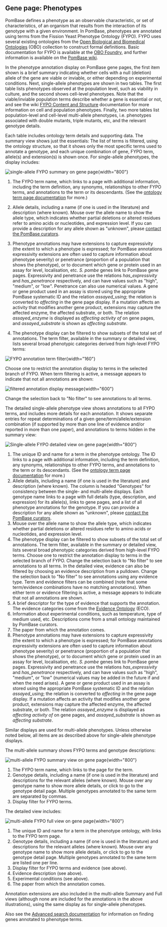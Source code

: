 ## Gene page: Phenotypes

PomBase defines a phenotype as an observable characteristic, or set of
characteristics, of an organism that results from the interaction of
its genotype with a given environment. In PomBase, phenotypes are
annotated using terms from the Fission Yeast Phenotype Ontology
(FYPO). FYPO uses several existing ontologies from the 
[Open Biological and Biomedical Ontologies](http://obofoundry.org/) (OBO)
collection to construct formal definitions. Basic documentation for
FYPO is available at the [OBO Foundry](http://obofoundry.org/ontology/fypo.html), and further
information is available on the [PomBase wiki](http://curation.pombase.org/pombase-trac/wiki/FissionYeastPhenotypeOntology).

In the phenotype annotation display on PomBase gene pages, the first
item shown is a brief summary indicating whether cells with a null
(deletion) allele of the gene are viable or inviable, or either
depending on experimental conditions. Next, single-allele phenotypes
are shown in two tables. The first table lists phenotypes observed at
the population level, such as viability in culture, and the second
shows cell-level phenotypes. Note that the viable/inviable population
terms describe whether a gene is essential or not, and see the wiki
[FYPO Content and Structure](http://curation.pombase.org/pombase-trac/wiki/FYPOContentStructure)
documentation for more information on cell and population phenotypes.
Finally, two more tables list population-level and cell-level
multi-allele phenotypes, i.e. phenotypes associated with double
mutants, triple mutants, etc, and the relevant genotype details.

Each table includes ontology term details and supporting data. The
summary view shows just the essentials: The list of terms is filtered,
using the ontology structure, so that it shows only the most specific
terms used to annotate a genotype, and each unique combination of
gene, FYPO term, allele(s) and extension(s) is shown once. For
single-allele phenotypes, the display includes:

![single-allele FYPO summary on gene page](assets/single_fypo_gene_page_summary.png){width="800"}

1.  The FYPO term name, which links to a page with additional
    information, including the term definition, any synonyms,
    relationships to other FYPO terms, and annotations to the term or
    its descendants. (See the [ontology term page documentation](/documentation/ontology-term-page) for more.)
2.  Allele details, including a name (if one is used in the
    literature) and description (where known). Mouse over the allele
    name to show the allele type, which indicates whether partial
    deletions or altered residues refer to amino acids or nucleotides,
    and expression level. If you can provide a description for any
    allele shown as "unknown", please [contact the PomBase curators](mailto:helpdesk@pombase.org).
3.  Phenotype annotations may have extensions to capture expressivity
    (the extent to which a phenotype is expressed; for PomBase
    annotations expressivity extensions are often used to capture
    information about phenotype severity) or penetrance (proportion of
    a population that shows the phenotype), or to document which gene
    or protein used in an assay for level, localisation,
    etc. *S. pombe* genes link to PomBase gene pages. Expressivity and
    penetrance use the relations *has\_expressivity* and
    *has\_penetrance* respectively, and can have values such as
    "high", "medium", or "low".  Penetrance can also use numerical
    values. A gene or gene product used in an assay is stored using
    the appropriate PomBase systematic ID and the relation
    *assayed\_using*; the relation is converted to *affecting* in the
    gene page display.  If a mutation affects an activity that
    modifies another gene product, extensions may capture the affected
    enzyme, the affected substrate, or both. The relation
    *assayed\_enzyme* is displayed as *affecting activity of* on gene
    pages, and *assayed\_substrate* is shown as *affecting substrate*.
  
4.  The phenotype display can be filtered to show subsets of the total
    set of annotations. The term filter, available in the summary or
    detailed view, lists several broad phenotypic categories derived
    from high-level FYPO terms:

![FYPO annotation term filter](assets/fypo_term_filter_pulldown.png){width="160"}

Choose one to restrict the annotation display to terms in the selected
branch of FYPO. When term filtering is active, a message appears to
indicate that not all annotations are shown:

![filtered annotation display message](assets/fypo_showing_n_annotations.png){width="600"}

Change the selection back to "No filter" to see annotations to all
terms.

The detailed single-allele phenotype view shows annotations to all
FYPO terms, and includes more details for each annotation. It shows
separate entries for repeat determinations of a given
gene/term/allele/extension combination (if supported by more than one
line of evidence and/or reported in more than one paper), and
annotations to terms hidden in the summary view:

![Single-allele FYPO detailed view on gene page](assets/single_fypo_gene_page_full.png){width="800"}

1.  The unique ID and name for a term in the phenotype ontology. The
    ID links to a page with additional information, including the term
    definition, any synonyms, relationships to other FYPO terms, and
    annotations to the term or its descendants. (See the [ontology term page documentation](/documentation/ontology-term-page) for
    more.)
2.  Allele details, including a name (if one is used in the
    literature) and description (where known). The column is headed
    "Genotypes" for consistency between the single- and multi-allele
    displays. Each genotype name links to a page with full details
    (type, description, and expression) for its allele(s), links to
    gene pages, and a list of all phenotype annotations for the
    genotype. If you can provide a description for any allele shown as
    "unknown", please [contact the PomBase curators](mailto:helpdesk@pombase.org).
3.  Mouse over the allele name to show the allele type, which
    indicates whether partial deletions or altered residues refer to
    amino acids or nucleotides, and expression level.
4.  The phenotype display can be filtered to show subsets of the total
    set of annotations. The term filter, available in the summary or
    detailed view, lists several broad phenotypic categories derived
    from high-level FYPO terms. Choose one to restrict the annotation
    display to terms in the selected branch of FYPO. Change the
    selection back to "No filter" to see annotations to all terms. In
    the detailed view, evidence can also be filtered by choosing an
    evidence description from a pulldown. Change the selection back to
    "No filter" to see annotations using any evidence type. Term and
    evidence filters can be combined (note that some term/evidence
    combinations have no matching annotations). When either term or
    evidence filtering is active, a message appears to indicate that
    not all annotations are shown.
5.  A brief descriptor for the type of evidence that supports the
    annotation. The evidence categories come from the [Evidence Ontology](http://www.evidenceontology.org/) (ECO).
6.  Information about experimental conditions, such as temperature, type
    of medium used, etc. Descriptions come from a small ontology
    maintained by PomBase curators.
7.  The paper from which the annotation comes.
8.  Phenotype annotations may have extensions to capture expressivity
    (the extent to which a phenotype is expressed; for PomBase
    annotations expressivity extensions are often used to capture
    information about phenotype severity) or penetrance (proportion of a
    population that shows the phenotype), or to document which gene or
    protein used in an assay for level, localisation, etc. *S. pombe*
    genes link to PomBase gene pages. Expressivity and penetrance use
    the relations *has\_expressivity* and *has\_penetrance*
    respectively, and can have values such as "high", "medium", or "low"
    (numerical values may be added in the future if and when the need
    arises). A gene or gene product used in an assay is stored using the
    appropriate PomBase systematic ID and the relation *assayed\_using*;
    the relation is converted to *affecting* in the gene page display.
    If a mutation affects an activity that modifies another gene
    product, extensions may capture the affected enzyme, the affected
    substrate, or both. The relation *assayed\_enzyme* is displayed as
    *affecting activity of* on gene pages, and *assayed\_substrate* is
    shown as *affecting substrate*.

Similar displays are used for multi-allele phenotypes. Unless
otherwise noted below, all items are as described above for
single-allele phenotype displays.

The multi-allele summary shows FYPO terms and genotype descriptions:

![multi-allele FYPO summary view on gene page](assets/multi_fypo_gene_page_summary.png){width="800"}

1.  The FYPO term name, which links to the page for the term.
2.  Genotype details, including a name (if one is used in the
    literature) and descriptions for the relevant alleles (where
    known). Mouse over any genotype name to show more allele details,
    or click to go to the genotype detail page. Multiple genotypes
    annotated to the same term are separated by commas.
3.  Display filter for FYPO terms.

The detailed view includes:

![multi-allele FYPO full view on gene page](assets/multi_fypo_gene_page_full.png){width="800"}

1.  The unique ID and name for a term in the phenotype ontology, with
    links to the FYPO term page.
2.  Genotype details, including a name (if one is used in the
    literature) and descriptions for the relevant alleles (where
    known). Mouse over any genotype name to show more allele details,
    or click to go to the genotype detail page. Multiple genotypes
    annotated to the same term are listed one per line.
3.  Display filter for FYPO terms and evidence (see above).
4.  Evidence description (see above).
5.  Experimental conditions (see above).
6.  The paper from which the annotation comes.

Annotation extensions are also included in the multi-allele Summary and
Full views (although none are included for the annotations in the above
illustrations), using the same display as for single-allele phenotypes.

Also see the [Advanced search documentation](/documentation/advanced-search) for
information on finding genes annotated to phenotype terms.
